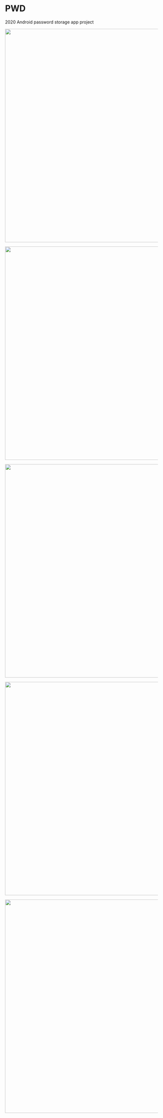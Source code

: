 # PWD
2020 Android password storage app project

<p align="center"><img src="https://user-images.githubusercontent.com/74848401/162604297-ef52fcac-5d9a-4a61-badb-40af4af6ec76.png" width="700">
<p align="center"><img src="https://user-images.githubusercontent.com/74848401/162604302-35c8da38-d8fb-4fca-9d2f-27a6774ff210.png" width="700">
<p align="center"><img src= "https://user-images.githubusercontent.com/74848401/162604310-a35bdde5-534c-4c1f-8474-ca90c1192aaa.png" width="700">
<p align="center"><img src= "https://user-images.githubusercontent.com/74848401/162604316-97516555-d08a-4322-b365-5802065de878.png" width="700">
<p align="center"><img src= "https://user-images.githubusercontent.com/74848401/162604324-9bee9c41-5178-4718-96e3-7428e9438b9f.png" width="700"></p>
